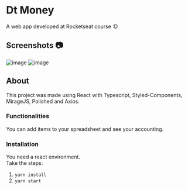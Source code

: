 # Dt Money

A web app developed at Rocketseat course :D

## Screenshots :camera:

![image](https://user-images.githubusercontent.com/66327173/113858318-f740fb00-9779-11eb-9e4f-a46d74237d81.png)
![image](https://user-images.githubusercontent.com/66327173/113858499-30796b00-977a-11eb-9c0c-13d6fd157691.png)

## About

This project was made using React with Typescript, Styled-Components, MirageJS, Polished and Axios.

### Functionalities
You can add items to your spreadsheet and see your accounting.<br />

### Installation
You need a react environment. <br />
Take the steps:<br />
1. ``` yarn install ```
2. ``` yarn start ```


